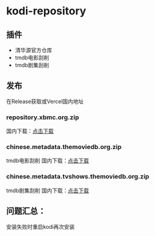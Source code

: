 # kodi-repository


## 插件
- 清华源官方仓库
- tmdb电影刮削
- tmdb剧集刮削
  
## 发布
在Release获取或Vercel国内地址
### repository.xbmc.org.zip 
 国内下载：[点击下载](https://kodiproxy.cc-cloud.top/release/repo)
### chinese.metadata.themoviedb.org.zip 
tmdb电影刮削
国内下载：[点击下载](https://kodiproxy.cc-cloud.top/release/tmdb)
### chinese.metadata.tvshows.themoviedb.org.zip
tmdb剧集刮削
国内下载：[点击下载](https://kodiproxy.cc-cloud.top/release/tvdb)

## 问题汇总：
安装失败时重启kodi再次安装